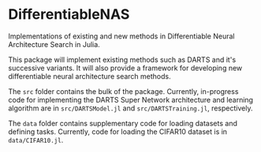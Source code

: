 # DifferentiableNAS
Implementations of existing and new methods in Differentiable Neural Architecture Search in Julia.

This package will implement existing methods such as DARTS and it's successive variants. It will also provide a framework for developing new differentiable neural architecture search methods.

The `src` folder contains the bulk of the package. Currently, in-progress code for implementing the DARTS Super Network architecture and learning algorithm are in `src/DARTSModel.jl` and `src/DARTSTraining.jl`, respectively.

The `data` folder contains supplementary code for loading datasets and defining tasks. Currently, code for loading the CIFAR10 dataset is in `data/CIFAR10.jl`.


